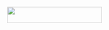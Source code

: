 </h3>

<p align="center"><a href="https://dashboard.heroku.com/new?template=https://github.com/Its-kin/King-music"> <img src="https://img.shields.io/badge/Deploy%20On%20Heroku-black?style=for-the-badge&logo=heroku" width="220" height="38.45"/></a></p>

</p>
